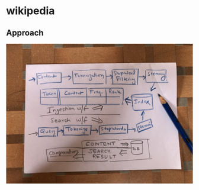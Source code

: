 # wikipedia

## Approach

![alt text](https://raw.githubusercontent.com/prasegaonkar/wikipedia/master/IMG_1261.jpg)